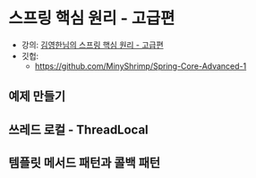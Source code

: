 # 스프링 핵심 원리 - 고급편

* 강의:
  [김영한님의 스프링 핵심 원리 - 고급편](https://www.inflearn.com/course/%EC%8A%A4%ED%94%84%EB%A7%81-%ED%95%B5%EC%8B%AC-%EC%9B%90%EB%A6%AC-%EA%B3%A0%EA%B8%89%ED%8E%B8/dashboard)
* 깃헙:
    * https://github.com/MinyShrimp/Spring-Core-Advanced-1

## 예제 만들기

## 쓰레드 로컬 - ThreadLocal

## 템플릿 메서드 패턴과 콜백 패턴